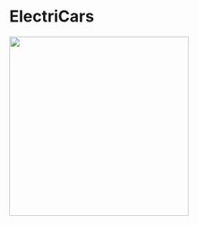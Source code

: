# ElectriCars

<img src="https://user-images.githubusercontent.com/28034509/174678277-736d5d02-66db-4f1d-806c-ac7cba7945c4.gif" width ="320">
